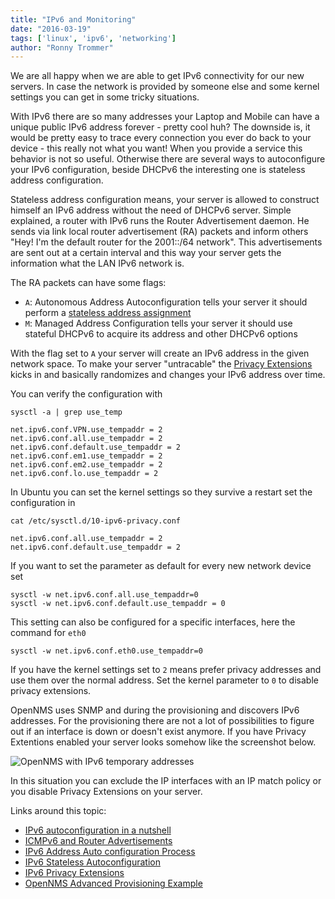 ```yaml
---
title: "IPv6 and Monitoring"
date: "2016-03-19"
tags: ['linux', 'ipv6', 'networking']
author: "Ronny Trommer"
---
```


We are all happy when we are able to get IPv6 connectivity for our new servers.
In case the network is provided by someone else and some kernel settings you can get in some tricky situations.

With IPv6 there are so many addresses your Laptop and Mobile can have a unique public IPv6 address forever - pretty cool huh?
The downside is, it would be pretty easy to trace every connection you ever do back to your device - this really not what you want!
When you provide a service this behavior is not so useful.
Otherwise there are several ways to autoconfigure your IPv6 configuration, beside DHCPv6 the interesting one is stateless address configuration.

Stateless address configuration means, your server is allowed to construct himself an IPv6 address without the need of DHCPv6 server.
Simple explained, a router with IPv6 runs the Router Advertisement daemon.
He sends via link local router advertisement (RA) packets and inform others "Hey! I'm the default router for the 2001::/64 network".
This advertisements are sent out at a certain interval and this way your server gets the information what the LAN IPv6 network is.

The RA packets can have some flags:

* `A`: Autonomous Address Autoconfiguration tells your server it should perform a [stateless address assignment](http://tools.ietf.org/html/rfc4862)
* `M`: Managed Address Configuration tells your server it should use stateful DHCPv6 to acquire its address and other DHCPv6 options

With the flag set to `A` your server will create an IPv6 address in the given network space.
To make your server "untracable" the [Privacy Extensions](https://tools.ietf.org/html/rfc4941) kicks in and basically randomizes and changes your IPv6 address over time.

You can verify the configuration with

```terminal
sysctl -a | grep use_temp

net.ipv6.conf.VPN.use_tempaddr = 2
net.ipv6.conf.all.use_tempaddr = 2
net.ipv6.conf.default.use_tempaddr = 2
net.ipv6.conf.em1.use_tempaddr = 2
net.ipv6.conf.em2.use_tempaddr = 2
net.ipv6.conf.lo.use_tempaddr = 2
```

In Ubuntu you can set the kernel settings so they survive a restart set the configuration in

```terminal
cat /etc/sysctl.d/10-ipv6-privacy.conf

net.ipv6.conf.all.use_tempaddr = 2
net.ipv6.conf.default.use_tempaddr = 2
```

If you want to set the parameter as default for every new network device set

```terminal
sysctl -w net.ipv6.conf.all.use_tempaddr=0
sysctl -w net.ipv6.conf.default.use_tempaddr = 0
```

This setting can also be configured for a specific interfaces, here the command for `eth0`

```terminal
sysctl -w net.ipv6.conf.eth0.use_tempaddr=0
```

If you have the kernel settings set to `2` means prefer privacy addresses and use them over the normal address.
Set the kernel parameter to `0` to disable privacy extensions.

OpenNMS uses SNMP and during the provisioning and discovers IPv6 addresses.
For the provisioning there are not a lot of possibilities to figure out if an interface is down or doesn't exist anymore.
If you have Privacy Extentions enabled your server looks somehow like the screenshot below.

![OpenNMS with IPv6 temporary addresses](/images/ipv6-temporary-address-with-privacy-extensions.png)

In this situation you can exclude the IP interfaces with an IP match policy or you disable Privacy Extensions on your server.

Links around this topic:

* [IPv6 autoconfiguration in a nutshell](http://www.finnie.org/2012/06/10/ipv6-autoconfiguration-in-a-nutshell/)
* [ICMPv6 and Router Advertisements](https://community.infoblox.com/t5/IPv6-Center-of-Excellence/Why-You-Must-Use-ICMPv6-Router-Advertisements-RAs/ba-p/3416)
* [IPv6 Address Auto configuration Process](http://computernetworkingnotes.com/ipv6-features-concepts-and-configurations/install-ipv6.html)
* [IPv6 Stateless Autoconfiguration](https://sites.google.com/site/amitsciscozone/home/important-tips/ipv6/ipv6-stateless-autoconfiguration)
* [IPv6 Privacy Extensions](https://wiki.ubuntuusers.de/IPv6/Privacy_Extensions/)
* [OpenNMS Advanced Provisioning Example](http://docs.opennms.org/opennms/branches/develop/guide-admin/guide-admin.html#_advanced_provisioning_example)
